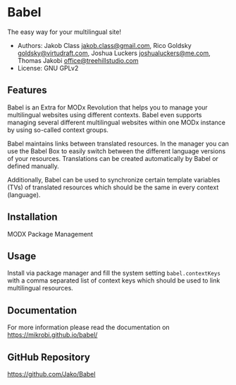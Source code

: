 # Babel

The easy way for your multilingual site!

- Authors: Jakob Class <jakob.class@gmail.com>, Rico Goldsky
  <goldsky@virtudraft.com>, Joshua Luckers <joshualuckers@me.com>, Thomas Jakobi
  <office@treehillstudio.com>
- License: GNU GPLv2

## Features

Babel is an Extra for MODx Revolution that helps you to manage your multilingual
websites using different contexts. Babel even supports managing several different
multilingual websites within one MODx instance by using so-called context groups.

Babel maintains links between translated resources. In the manager you can use
the Babel Box to easily switch between the different language versions
of your resources. Translations can be created automatically by Babel or defined
manually.

Additionally, Babel can be used to synchronize certain template variables (TVs)
of translated resources which should be the same in every context (language).

## Installation

MODX Package Management

## Usage

Install via package manager and fill the system setting `babel.contextKeys` with
a comma separated list of context keys which should be used to link multilingual
resources.

## Documentation

For more information please read the documentation on https://mikrobi.github.io/babel/

## GitHub Repository

https://github.com/Jako/Babel
